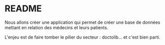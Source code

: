 # README

Nous allons créer une application qui permet de créer une base de données mettant en relation des médecins et leurs patients.

L'enjeu est de faire tomber le pilier du secteur : doctolib... et c'est bien parti.
